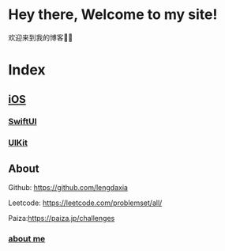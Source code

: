 # Hey there, Welcome to my site!

欢迎来到我的博客👏🏻



# Index

## [iOS](/myblogs/blogs/ios-roadmap) 

### [SwiftUI](/myblogs/blogs/swiftui/roadmap)

### [UIKit](/myblogs/blogs/uikit/roadmap)



## About

Github: https://github.com/lengdaxia

Leetcode: https://leetcode.com/problemset/all/

Paiza:https://paiza.jp/challenges

### [about me](/myblogs/about/aboutme)







